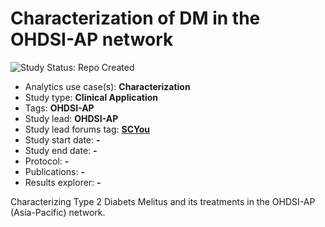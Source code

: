 Characterization of DM in the OHDSI-AP network
=============

<img src="https://img.shields.io/badge/Study%20Status-Repo%20Created-lightgray.svg" alt="Study Status: Repo Created">

- Analytics use case(s): **Characterization**
- Study type: **Clinical Application**
- Tags: **OHDSI-AP**
- Study lead: **OHDSI-AP**
- Study lead forums tag: **[SCYou](https://forums.ohdsi.org/u/SCYou)**
- Study start date: **-**
- Study end date: **-**
- Protocol: **-**
- Publications: **-**
- Results explorer: **-**

Characterizing Type 2 Diabets Melitus and its treatments in the OHDSI-AP (Asia-Pacific) network.
